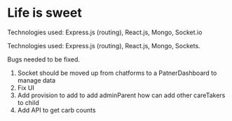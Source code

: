 # Life is sweet



Technologies used: Express.js (routing), React.js, Mongo, Socket.io

Technologies used: Express.js (routing), React.js, Mongo, Sockets.

Bugs needed to be fixed.

1. Socket should be moved up from chatforms to a PatnerDashboard to manage data
2. Fix UI
3. Add provision to add to add adminParent how can add other careTakers to child
4. Add API to get carb counts
